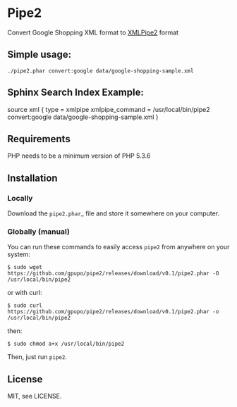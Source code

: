 # Pipe2

Convert Google Shopping XML format to [XMLPipe2](http://sphinxsearch.com/docs/current.html#xmlpipe2) format


## Simple usage:

    ./pipe2.phar convert:google data/google-shopping-sample.xml

## Sphinx Search Index Example:

source xml
{
    type = xmlpipe
    xmlpipe_command = /usr/local/bin/pipe2 convert:google data/google-shopping-sample.xml
}

## Requirements

PHP needs to be a minimum version of PHP 5.3.6

## Installation

### Locally

Download the `pipe2.phar`_ file and store it somewhere on your computer.

### Globally (manual)

You can run these commands to easily access ``pipe2`` from anywhere on
your system:

    $ sudo wget https://github.com/gpupo/pipe2/releases/download/v0.1/pipe2.phar -O /usr/local/bin/pipe2

or with curl:

    $ sudo curl https://github.com/gpupo/pipe2/releases/download/v0.1/pipe2.phar -o /usr/local/bin/pipe2

then:

    $ sudo chmod a+x /usr/local/bin/pipe2

Then, just run ``pipe2``.

## License

MIT, see LICENSE.